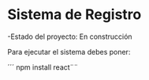<h1>Sistema de Registro </h1>

-Estado del proyecto: En construcción 

Para ejecutar el sistema debes poner:

´´´ npm install react¨¨


